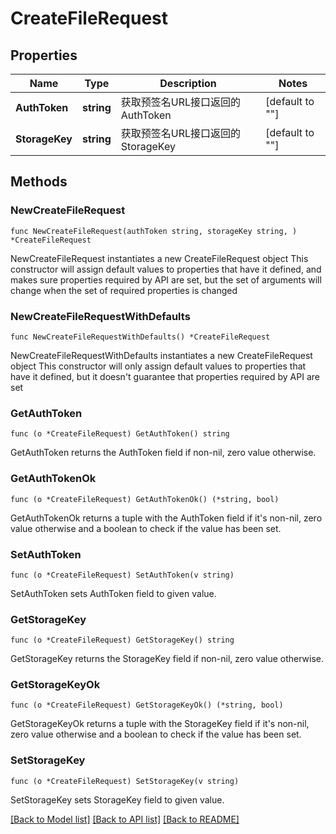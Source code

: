 # CreateFileRequest

## Properties

Name | Type | Description | Notes
------------ | ------------- | ------------- | -------------
**AuthToken** | **string** | 获取预签名URL接口返回的 AuthToken | [default to ""]
**StorageKey** | **string** | 获取预签名URL接口返回的 StorageKey | [default to ""]

## Methods

### NewCreateFileRequest

`func NewCreateFileRequest(authToken string, storageKey string, ) *CreateFileRequest`

NewCreateFileRequest instantiates a new CreateFileRequest object
This constructor will assign default values to properties that have it defined,
and makes sure properties required by API are set, but the set of arguments
will change when the set of required properties is changed

### NewCreateFileRequestWithDefaults

`func NewCreateFileRequestWithDefaults() *CreateFileRequest`

NewCreateFileRequestWithDefaults instantiates a new CreateFileRequest object
This constructor will only assign default values to properties that have it defined,
but it doesn't guarantee that properties required by API are set

### GetAuthToken

`func (o *CreateFileRequest) GetAuthToken() string`

GetAuthToken returns the AuthToken field if non-nil, zero value otherwise.

### GetAuthTokenOk

`func (o *CreateFileRequest) GetAuthTokenOk() (*string, bool)`

GetAuthTokenOk returns a tuple with the AuthToken field if it's non-nil, zero value otherwise
and a boolean to check if the value has been set.

### SetAuthToken

`func (o *CreateFileRequest) SetAuthToken(v string)`

SetAuthToken sets AuthToken field to given value.


### GetStorageKey

`func (o *CreateFileRequest) GetStorageKey() string`

GetStorageKey returns the StorageKey field if non-nil, zero value otherwise.

### GetStorageKeyOk

`func (o *CreateFileRequest) GetStorageKeyOk() (*string, bool)`

GetStorageKeyOk returns a tuple with the StorageKey field if it's non-nil, zero value otherwise
and a boolean to check if the value has been set.

### SetStorageKey

`func (o *CreateFileRequest) SetStorageKey(v string)`

SetStorageKey sets StorageKey field to given value.



[[Back to Model list]](../README.md#documentation-for-models) [[Back to API list]](../README.md#documentation-for-api-endpoints) [[Back to README]](../README.md)


